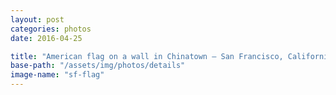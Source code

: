 ```yaml
---
layout: post
categories: photos
date: 2016-04-25

title: "American flag on a wall in Chinatown – San Francisco, California"
base-path: "/assets/img/photos/details"
image-name: "sf-flag"
---
```


